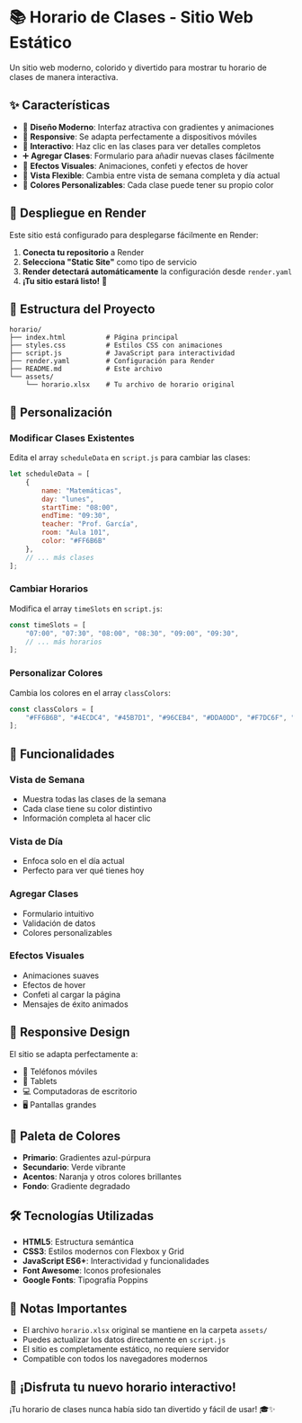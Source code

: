 # 📚 Horario de Clases - Sitio Web Estático

Un sitio web moderno, colorido y divertido para mostrar tu horario de clases de manera interactiva.

## ✨ Características

- 🎨 **Diseño Moderno**: Interfaz atractiva con gradientes y animaciones
- 📱 **Responsive**: Se adapta perfectamente a dispositivos móviles
- 🎯 **Interactivo**: Haz clic en las clases para ver detalles completos
- ➕ **Agregar Clases**: Formulario para añadir nuevas clases fácilmente
- 🎉 **Efectos Visuales**: Animaciones, confeti y efectos de hover
- 📅 **Vista Flexible**: Cambia entre vista de semana completa y día actual
- 🎨 **Colores Personalizables**: Cada clase puede tener su propio color

## 🚀 Despliegue en Render

Este sitio está configurado para desplegarse fácilmente en Render:

1. **Conecta tu repositorio** a Render
2. **Selecciona "Static Site"** como tipo de servicio
3. **Render detectará automáticamente** la configuración desde `render.yaml`
4. **¡Tu sitio estará listo!** 🎉

## 📁 Estructura del Proyecto

```
horario/
├── index.html          # Página principal
├── styles.css          # Estilos CSS con animaciones
├── script.js           # JavaScript para interactividad
├── render.yaml         # Configuración para Render
├── README.md           # Este archivo
└── assets/
    └── horario.xlsx    # Tu archivo de horario original
```

## 🎨 Personalización

### Modificar Clases Existentes
Edita el array `scheduleData` en `script.js` para cambiar las clases:

```javascript
let scheduleData = [
    {
        name: "Matemáticas",
        day: "lunes",
        startTime: "08:00",
        endTime: "09:30",
        teacher: "Prof. García",
        room: "Aula 101",
        color: "#FF6B6B"
    },
    // ... más clases
];
```

### Cambiar Horarios
Modifica el array `timeSlots` en `script.js`:

```javascript
const timeSlots = [
    "07:00", "07:30", "08:00", "08:30", "09:00", "09:30",
    // ... más horarios
];
```

### Personalizar Colores
Cambia los colores en el array `classColors`:

```javascript
const classColors = [
    "#FF6B6B", "#4ECDC4", "#45B7D1", "#96CEB4", "#DDA0DD", "#F7DC6F", "#85C1E9"
];
```

## 🎯 Funcionalidades

### Vista de Semana
- Muestra todas las clases de la semana
- Cada clase tiene su color distintivo
- Información completa al hacer clic

### Vista de Día
- Enfoca solo en el día actual
- Perfecto para ver qué tienes hoy

### Agregar Clases
- Formulario intuitivo
- Validación de datos
- Colores personalizables

### Efectos Visuales
- Animaciones suaves
- Efectos de hover
- Confeti al cargar la página
- Mensajes de éxito animados

## 📱 Responsive Design

El sitio se adapta perfectamente a:
- 📱 Teléfonos móviles
- 📱 Tablets
- 💻 Computadoras de escritorio
- 🖥️ Pantallas grandes

## 🎨 Paleta de Colores

- **Primario**: Gradientes azul-púrpura
- **Secundario**: Verde vibrante
- **Acentos**: Naranja y otros colores brillantes
- **Fondo**: Gradiente degradado

## 🛠️ Tecnologías Utilizadas

- **HTML5**: Estructura semántica
- **CSS3**: Estilos modernos con Flexbox y Grid
- **JavaScript ES6+**: Interactividad y funcionalidades
- **Font Awesome**: Iconos profesionales
- **Google Fonts**: Tipografía Poppins

## 📝 Notas Importantes

- El archivo `horario.xlsx` original se mantiene en la carpeta `assets/`
- Puedes actualizar los datos directamente en `script.js`
- El sitio es completamente estático, no requiere servidor
- Compatible con todos los navegadores modernos

## 🎉 ¡Disfruta tu nuevo horario interactivo!

¡Tu horario de clases nunca había sido tan divertido y fácil de usar! 🎓✨
